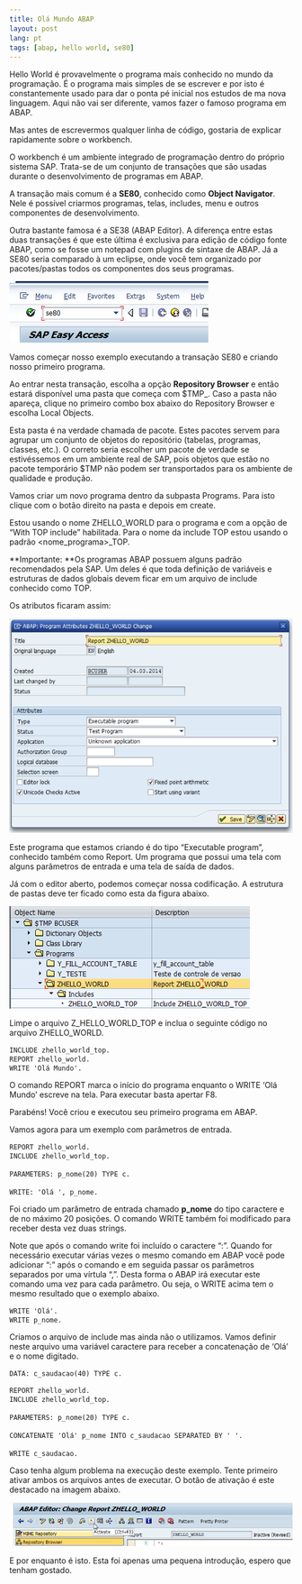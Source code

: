 ```yaml
---
title: Olá Mundo ABAP
layout: post
lang: pt
tags: [abap, hello world, se80]
---
```


Hello World é provavelmente o programa mais conhecido no mundo da programação. É o programa mais simples de se escrever e por isto é constantemente usado para dar o ponta pé inicial nos estudos de ma nova linguagem. Aqui não vai ser diferente, vamos fazer o famoso programa em ABAP.

Mas antes de escrevermos qualquer linha de código, gostaria de explicar rapidamente sobre o workbench.

O workbench é um ambiente integrado de programação dentro do próprio sistema SAP. Trata-se de um conjunto de transações que são usadas durante o desenvolvimento de programas em ABAP.

A transação mais comum é a **SE80**, conhecido como **Object Navigator**. Nele é possível criarmos programas, telas, includes, menu e outros componentes de desenvolvimento.

Outra bastante famosa é a SE38 (ABAP Editor). A diferença entre estas duas transações é que este última é exclusiva para edição de código fonte ABAP, como se fosse um notepad com plugins de sintaxe de ABAP. Já a SE80 seria comparado à um eclipse, onde você tem organizado por pacotes/pastas todos os componentes dos seus programas.

![](/public/images/2015/03/sap-se80.png)

Vamos começar nosso exemplo executando a transação SE80 e criando nosso primeiro programa.

Ao entrar nesta transação, escolha a opção **Repository Browser** e então estará disponível uma pasta que começa com $TMP_<seu-usuario>. Caso a pasta não apareça, clique no primeiro combo box abaixo do Repository Browser e escolha Local Objects.

Esta pasta é na verdade chamada de pacote. Estes pacotes servem para agrupar um conjunto de objetos do repositório (tabelas, programas, classes, etc.). O correto seria escolher um pacote de verdade se estivéssemos em um ambiente real de SAP, pois objetos que estão no pacote temporário $TMP não podem ser transportados para os ambiente de qualidade e produção.

Vamos criar um novo programa dentro da subpasta Programs. Para isto clique com o botão direito na pasta e depois em create.

Estou usando o nome ZHELLO\_WORLD para o programa e com a opção de &#8220;With TOP include&#8221; habilitada. Para o nome da include TOP estou usando o padrão <nome\_programa>_TOP.

**Importante: **Os programas ABAP possuem alguns padrão recomendados pela SAP. Um deles é que toda definição de variáveis e estruturas de dados globais devem ficar em um arquivo de include conhecido como TOP.

Os atributos ficaram assim:

![](/public/images/2015/03/zhelloworld-1.png)

Este programa que estamos criando é do tipo &#8220;Executable program&#8221;, conhecido também como Report. Um programa que possui uma tela com alguns parâmetros de entrada e uma tela de saída de dados.

Já com o editor aberto, podemos começar nossa codificação. A estrutura de pastas deve ter ficado como esta da figura abaixo.

![](/public/images/2015/03/zhelloworld-2.png)

Limpe o arquivo Z\_HELLO\_WORLD\_TOP e inclua o seguinte código no arquivo ZHELLO\_WORLD.

~~~
INCLUDE zhello_world_top.
REPORT zhello_world.
WRITE 'Olá Mundo'.
~~~

O comando REPORT marca o início do programa enquanto o WRITE &#8216;Olá Mundo&#8217; escreve na tela. Para executar basta apertar F8.

Parabéns! Você criou e executou seu primeiro programa em ABAP.

Vamos agora para um exemplo com parâmetros de entrada.

~~~
REPORT zhello_world.
INCLUDE zhello_world_top.

PARAMETERS: p_nome(20) TYPE c.

WRITE: 'Olá ', p_nome.
~~~

Foi criado um parâmetro de entrada chamado **p_nome** do tipo caractere e de no máximo 20 posições. O comando WRITE também foi modificado para receber desta vez duas strings.
  
Note que após o comando write foi incluído o caractere &#8220;:&#8221;. Quando for necessário executar várias vezes o mesmo comando em ABAP você pode adicionar &#8220;:&#8221; após o comando e em seguida passar os parâmetros separados por uma vírtula &#8220;,&#8221;. Desta forma o ABAP irá executar este comando uma vez para cada parâmetro. Ou seja, o WRITE acima tem o mesmo resultado que o exemplo abaixo.

~~~
WRITE 'Olá'.
WRITE p_nome.
~~~

Criamos o arquivo de include mas ainda não o utilizamos. Vamos definir neste arquivo uma variável caractere para receber a concatenação de &#8216;Olá&#8217; e o nome digitado.

~~~
DATA: c_saudacao(40) TYPE c.
~~~

~~~
REPORT zhello_world.
INCLUDE zhello_world_top.

PARAMETERS: p_nome(20) TYPE c.

CONCATENATE 'Olá' p_nome INTO c_saudacao SEPARATED BY ' '.

WRITE c_saudacao.
~~~

Caso tenha algum problema na execução deste exemplo. Tente primeiro ativar ambos os arquivos antes de executar. O botão de ativação é este destacado na imagem abaixo.

![](/public/images/2015/03/z-activate.png)

E por enquanto é isto. Esta foi apenas uma pequena introdução, espero que tenham gostado.